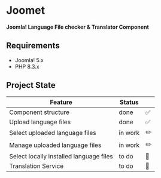 # Joomet

**Joomla! Language File checker & Translator Component**

## Requirements

- Joomla! 5.x
- PHP 8.3.x

## Project State

| Feature                                 | Status  |                    |
|-----------------------------------------|---------|--------------------|
| Component structure                     | done    | :white_check_mark: |
| Upload language files                   | done    | :white_check_mark: |
| Select uploaded language files          | in work | :pencil2:          |
| Manage uploaded language files          | in work | :pencil2:          |
| Select locally installed language files | to do   | :baby_bottle:      |
| Translation Service                     | to do   | :baby_bottle:      |
